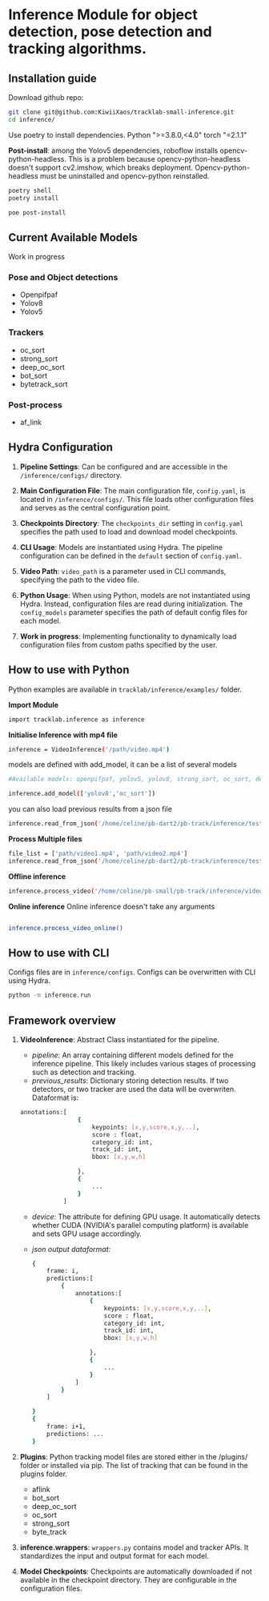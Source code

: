 # Inference Module for object detection, pose detection and tracking algorithms.


## Installation guide


Download github repo:
```bash
git clone git@github.com:KiwiiXaos/tracklab-small-inference.git
cd inference/
```
Use poetry to install dependencies. Python ">=3.8.0,<4.0" torch "=2.1.1"

**Post-install**: among the Yolov5 dependencies, roboflow installs opencv-python-headless. This is a problem because opencv-python-headless doesn't support cv2.imshow, which breaks deployment. Opencv-python-headless must be uninstalled and opencv-python reinstalled.

```bash
poetry shell
poetry install

poe post-install
```

## Current Available Models
Work in progress

### Pose and Object detections
* Openpifpaf
* Yolov8
* Yolov5

### Trackers
* oc_sort
* strong_sort
* deep_oc_sort
* bot_sort
* bytetrack_sort

### Post-process
* af_link 


## Hydra Configuration

1. **Pipeline Settings**: Can be configured and are accessible in the `/inference/configs/` directory.

2. **Main Configuration File**: The main configuration file, `config.yaml`, is located in `/inference/configs/`. This file loads other configuration files and serves as the central configuration point.

3. **Checkpoints Directory**: The `checkpoints_dir` setting in `config.yaml` specifies the path used to load and download model checkpoints.

4. **CLI Usage**: Models are instantiated using Hydra. The pipeline configuration can be defined in the `default` section of `config.yaml`.

5. **Video Path**: `video_path` is a parameter used in CLI commands, specifying the path to the video file.

6. **Python Usage**: When using Python, models are not instantiated using Hydra. Instead, configuration files are read during initialization. The `config_models` parameter specifies the path of default config files for each model.

7. **Work in progress**: Implementing functionality to dynamically load configuration files from custom paths specified by the user.


## How to use with Python

Python examples are available in `tracklab/inference/examples/` folder.

**Import Module**
```bash
import tracklab.inference as inference
```

**Initialise Inference with mp4 file**
```bash
inference = VideoInference('/path/video.mp4')

```
models are defined with add_model, it can be a list of several models
```bash
#Available models: openpifpaf, yolov5, yolov8, strong_sort, oc_sort, deep_oc_sort, bot_sort, bytetrack_sort

inference.add_model(['yolov8','oc_sort'])

```
you can also load previous results from a json file
```bash
inference.read_from_json('/home/celine/pb-dart2/pb-track/inference/test2.json')

```

**Process Multiple files**
```bash
file_list = ['path/video1.mp4', 'path/video2.mp4']
inference.read_from_json('/home/celine/pb-dart2/pb-track/inference/test2.json')

```

**Offline inference**
```bash
inference.process_video('/home/celine/pb-small/pb-track/inference/video_files/baby.json')
```
**Online inference**
Online inference doesn't take any arguments

```bash

inference.process_video_online()


```

## How to use with CLI

Configs files are in `inference/configs`. Configs can be overwritten with CLI using Hydra. 

```bash
python -m inference.run

```

## Framework overview

1. **VideoInference**: Abstract Class instantiated for the pipeline.  
    - *pipeline*: An array containing different models defined for the inference pipeline. This likely includes various stages of processing such as detection and tracking.
    - *previous_results*: Dictionary storing detection results. If two detectors, or two tracker are used the data will be overwriten. Dataformat is:
    ```bash
    annotations:[
                    {
                        keypoints: [x,y,score,x,y,..],
                        score : float,
                        category_id: int,
                        track_id: int,
                        bbox: [x,y,w,h]

                    },
                    {
                        ...
                    }
                ]
    ```
    - *device*: The attribute for defining GPU usage. It automatically detects whether CUDA (NVIDIA's parallel computing platform) is available and sets GPU usage accordingly. 

    - *json output dataformat:* 
        ```bash
        {
            frame: i,
            predictions:[
                {
                    annotations:[
                        {
                            keypoints: [x,y,score,x,y,..],
                            score : float,
                            category_id: int,
                            track_id: int,
                            bbox: [x,y,w,h]

                        },
                        {
                            ...
                        }
                    ]
                }
            ]

        }
        {
            frame: i+1,
            predictions: ...
        }

        ```
2. **Plugins**: Python tracking model files are stored either in the /plugins/ folder or installed via pip. The list of tracking that can be found in the plugins folder.
    - aflink
    - bot_sort
    - deep_oc_sort
    - oc_sort
    - strong_sort
    - byte_track

3. **inference.wrappers**: `wrappers.py` contains model and tracker APIs. It standardizes the input and output format for each model.

4. **Model Checkpoints**: Checkpoints are automatically downloaded if not available in the checkpoint directory. They are configurable in the configuration files.
